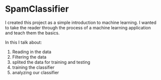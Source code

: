 # SpamClassifier
I created this project as a simple introduction to machine learning. I wanted to take the reader through the process of a machine learning application
and teach them the basics. 

In this I talk about:
1. Reading in the data
2. Filtering the data
3. splited the data for training and testing
4. training the classifier
5. analyzing our classifier

